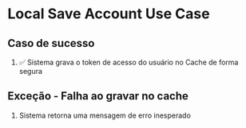 # Local Save Account Use Case

## Caso de sucesso
1. ✅ Sistema grava o token de acesso do usuário no Cache de forma segura

## Exceção - Falha ao gravar no cache
1. Sistema retorna uma mensagem de erro inesperado

